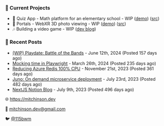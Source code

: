 ### 📌 Current Projects
- 📝 Quiz App - Math platform for an elementary school - WIP ([demo](https://quiz-staging.mitchinson.dev/)) ([src](https://github.com/bmitchinson/budget-entry))
- 📸 Portals - WebXR 3D photo viewing - WIP ([demo](https://portals.mitchinson.dev/)) ([src](https://github.com/bmitchinson/vr-jpg-viewer-webxr))
- 🎶 Building a video game - WIP ([dev blog](https://blog.mitchinson.dev/playdate-dev-one))

### 📝 Recent Posts

- [(WIP) Playdate: Battle of the Bands](https://blog.mitchinson.dev/playdate-dev-one) - June 12th, 2024 (Posted 157 days ago)
- [Mocking time in Playwright](https://blog.mitchinson.dev/playwright-mock-time) - March 26th, 2024 (Posted 235 days ago)
- [Reducing Azure Redis 100% CPU](https://blog.mitchinson.dev/redis-cpu) - November 21st, 2023 (Posted 361 days ago)
- [Juno: On demand microservice deployment](https://blog.mitchinson.dev/juno) - July 23rd, 2023 (Posted 482 days ago)
- [NextJS Notion Blog](https://blog.mitchinson.dev/blog-2023) - July 9th, 2023 (Posted 496 days ago)

🌐 https://mitchinson.dev

💌 mitchinson.dev@gmail.com

🐦 [@115bwm](https://twitter.com/115bwm)